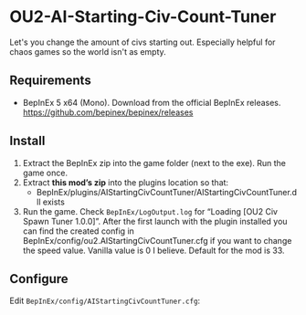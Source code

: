# OU2-AI-Starting-Civ-Count-Tuner
Let's you change the amount of civs starting out. Especially helpful for chaos games so the world isn't as empty.

## Requirements
- BepInEx 5 x64 (Mono). Download from the official BepInEx releases. https://github.com/bepinex/bepinex/releases

## Install
1. Extract the BepInEx zip into the game folder (next to the exe). Run the game once.
2. Extract **this mod’s zip** into the plugins location so that:
   - BepInEx/plugins/AIStartingCivCountTuner/AIStartingCivCountTuner.dll exists
3. Run the game. Check `BepInEx/LogOutput.log` for “Loading [OU2 Civ Spawn Tuner 1.0.0]”. After the first launch with the plugin installed you can find the created config in BepInEx/config/ou2.AIStartingCivCountTuner.cfg if you want to change the speed value. Vanilla value is 0 I believe. Default for the mod is 33.

## Configure
Edit `BepInEx/config/AIStartingCivCountTuner.cfg`:
